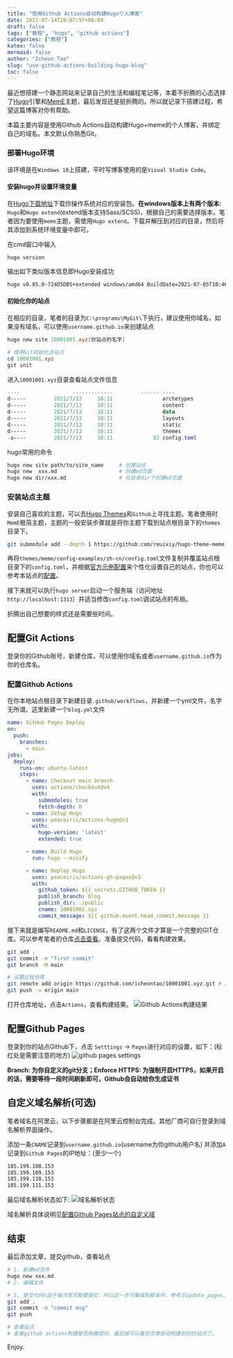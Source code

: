 ```yaml
---
title: "使用Github Actions自动构建Hugo个人博客"
date: 2021-07-14T20:07:57+08:00
draft: false
tags: ["教程", "hugo", "github actions"]
categories: ["教程"]
katex: false
mermaid: false
author: "Icheon Tao"
slug: "use-github-actions-building-hugo-blog"
toc: false
---
```

最近想搭建一个静态网站来记录自己的生活和编程笔记等，本着不折腾的心态选择了[Hugo](https://github.com/gohugoio/hugo)引擎和[MemE](https://github.com/reuixiy/hugo-theme-meme)主题，最后发现还是挺折腾的。所以就记录下搭建过程，希望这篇博客对你有帮助。

本篇主要内容是使用Github Actions自动构建Hugo+meme的个人博客，并绑定自己的域名。本文默认你熟悉Git。

### 部署Hugo环境
该环境是在`Windows 10`上搭建，平时写博客使用的是`Visual Studio Code`。

#### 安装hugo并设置环境变量
在[Hugo下载地址](https://github.com/gohugoio/hugo/releases/)下载你操作系统对应的安装包。**在windows版本上有两个版本:** `Hugo`和`Hugo extend`(extend版本支持Sass/SCSS)，根据自己的需要选择版本。笔者因为要使用`meme`主题，需使用`Hugo extend`。下载并解压到对应的目录，然后将其添加到系统环境变量中即可。

在cmd窗口中输入
```
hugo version
```
输出如下类似版本信息即Hugo安装成功
```bash
hugo v0.85.0-724D5DB5+extended windows/amd64 BuildDate=2021-07-05T10:46:28Z VendorInfo=gohugoio
```

#### 初始化你的站点
在相应的目录，笔者的目录为`C:\programs\MyGit\`下执行，建议使用你域名，如果没有域名，可以使用`username.github.io`来创建站点
```powershell
hugo new site 10001001.xyz[你站点的名字]

# 使用Git初始化该站点
cd 10001001.xyz
git init
```
进入`10001001.xyz`目录查看站点文件信息
```powershell
----                 -------------         ------ ----
d-----         2021/7/13     18:11                archetypes
d-----         2021/7/13     18:11                content
d-----         2021/7/13     18:11                data
d-----         2021/7/13     18:11                layouts
d-----         2021/7/13     18:11                static
d-----         2021/7/13     18:11                themes
-a----         2021/7/13     18:11             82 config.toml
```
hugo常用的命令
```bash
hugo new site path/to/site_name     # 创建站点
hugo new  xxx.md                    # 创建md页面
hugo new dir/xxx.md                 # 在目录dir下创建md页面
```

### 安装站点主题
安装自己喜欢的主题，可以去[Hugo Themes](https://themes.gohugo.io/)和`Github`上寻找主题。笔者使用时`MemE`极简主题，主题的一般安装步骤就是将你主题下载到站点根目录下的`themes`目录下。
```bash
git submodule add --depth 1 https://github.com/reuixiy/hugo-theme-meme.git themes/meme
```
再将`themes/meme/config-examples/zh-cn/config.toml`文件复制并覆盖站点根目录下的`config.toml`，并根据[官方示例配置](https://github.com/reuixiy/hugo-theme-meme/blob/master/config-examples/zh-cn/config.tomlthemes/meme/config-examples/zh-cn/config.toml)来个性化设置自己的站点，你也可以参考本站点的[配置](https://github.com/icheontao/10001001.xyz/blob/main/config.toml)。

接下来就可以执行`hugo server`启动一个服务端（访问地址`http://localhost:1313`）并适当修改`config.toml`调试站点的布局。

折腾出自己想要的样式还是需要些时间。

## 配置Git Actions
登录你的Github账号，新建仓库，可以使用你域名或者`username.github.io`作为你的仓库名。

### 配置Github Actions
在你本地站点根目录下新建目录`.github/workflows`，并新建一个yml文件，名字无所谓。这里新建一个`blog.yml`文件
```yml
name: GitHub Pages Deploy
on:
  push: 
    branches:
      - main
jobs:
  deploy:
    runs-on: ubuntu-latest
    steps:
      - name: Checkout main branch
        uses: actions/checkout@v4
        with:
          submodules: true
          fetch-depth: 0
      - name: Setup Hugo
        uses: peaceiris/actions-hugo@v3
        with:
          hugo-version: 'latest'
          extended: true

      - name: Build Hugo
        run: hugo --minify

      - name: Deploy Hugo
        uses: peaceiris/actions-gh-pages@v3
        with:
          github_token: ${{ secrets.GITHUB_TOKEN }}
          publish_branch: blog
          publish_dir: ./public
          cname: 10001001.xyz
          commit_message: ${{ github.event.head_commit.message }}
```
接下来就是编写`README.md`和`LICENSE`，有了这两个文件才算是一个完整的GIT仓库。可以参考笔者的仓库[点击查看](https://github.com/icheontao/10001001.xyz)。准备提交代码，看看构建效果。

```bash
git add .
git commit -m "first commit"
git branch -M main

# 设置远程仓库
git remote add origin https://github.com/icheontao/10001001.xyz.git # 此处为你仓库地址
git push -u origin main
```
打开仓库地址，点击`Actions`，查看构建结果。
![Github Actions构建结果](uploads/github_actions.png)

## 配置Github Pages
登录到你的站点Github下，点击 `Setttings` -> `Pages`进行对应的设置，如下：(标红处是需要注意的地方)
![github pages settings](uploads/github_pages_setting.png)

**Branch: 为你自定义的git分支；Enforce HTTPS: 为强制开启HTTPS，如果开启的话，需要等待一段时间刷新即可，Github会自动给你生成证书**

## 自定义域名解析(可选)
笔者域名在阿里云，以下步骤都是在阿里云控制台完成。其他厂商可自行登录到域名解析界面操作。

添加一条`CNAME`记录到`username.github.io`(username为你github用户名)
并添加`A`记录到`Github Pages`的IP地址：(至少一个)
```bash
185.199.108.153
185.199.109.153
185.199.110.153
185.199.111.153
```
最后域名解析状态如下:
![域名解析状态](uploads/github_pages_setting_2.png)

域名解析具体说明见[配置Github Pages站点的自定义域](https://docs.github.com/cn/pages/configuring-a-custom-domain-for-your-github-pages-site/managing-a-custom-domain-for-your-github-pages-site)

## 结束
最后添加文章，提交github，查看站点
```bash
# 1. 新建md文件
hugo new xxx.md
# 2. 编辑文件

# 3. 提交代码(由于每次写完都要提交，所以这一步可集成到脚本中，参考见update_pages.sh，在windows上使用Git Bash下运行)
git add .
git commit -m "commit msg"
git push

# 查看站点
# 查看github actions构建是否构建成功，最后就可以看到文章自动构建到你的站点了。
```
Enjoy.
